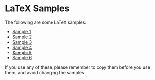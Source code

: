# LaTeX Samples

The following are some LaTeX samples:

* [Sample 1](https://www.overleaf.com/4744552616zmjszqwqwwqh#de28ca)
* [Sample 2](https://www.overleaf.com/2122421684szpywrjxdcty#8b71c1)
* [Sample 3](https://www.overleaf.com/3175219294ycphwfdpmtqz#e8db82)
* [Sample 4](https://www.overleaf.com/6475959933ksqtjcpfcbkf#96db5e)
* [Sample 5](https://www.overleaf.com/2875336399wrwxphznrkpy#27d783)
* [Sample 6](https://www.overleaf.com/9369965985kkgrdxpxcdzy#11f695)

If you use any of these, please remember to copy them before you use them, and avoid changing the samples .
